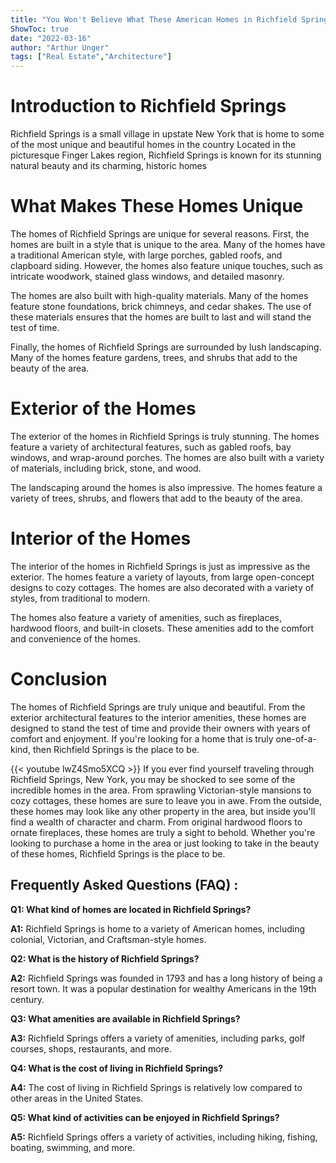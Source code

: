 ```yaml
---
title: "You Won't Believe What These American Homes in Richfield Springs Look Like Inside!"
ShowToc: true 
date: "2022-03-16"
author: "Arthur Unger" 
tags: ["Real Estate","Architecture"]
---
```

# Introduction to Richfield Springs

Richfield Springs is a small village in upstate New York that is home to some of the most unique and beautiful homes in the country Located in the picturesque Finger Lakes region, Richfield Springs is known for its stunning natural beauty and its charming, historic homes

# What Makes These Homes Unique

The homes of Richfield Springs are unique for several reasons. First, the homes are built in a style that is unique to the area. Many of the homes have a traditional American style, with large porches, gabled roofs, and clapboard siding. However, the homes also feature unique touches, such as intricate woodwork, stained glass windows, and detailed masonry.

The homes are also built with high-quality materials. Many of the homes feature stone foundations, brick chimneys, and cedar shakes. The use of these materials ensures that the homes are built to last and will stand the test of time.

Finally, the homes of Richfield Springs are surrounded by lush landscaping. Many of the homes feature gardens, trees, and shrubs that add to the beauty of the area.

# Exterior of the Homes

The exterior of the homes in Richfield Springs is truly stunning. The homes feature a variety of architectural features, such as gabled roofs, bay windows, and wrap-around porches. The homes are also built with a variety of materials, including brick, stone, and wood.

The landscaping around the homes is also impressive. The homes feature a variety of trees, shrubs, and flowers that add to the beauty of the area.

# Interior of the Homes

The interior of the homes in Richfield Springs is just as impressive as the exterior. The homes feature a variety of layouts, from large open-concept designs to cozy cottages. The homes are also decorated with a variety of styles, from traditional to modern.

The homes also feature a variety of amenities, such as fireplaces, hardwood floors, and built-in closets. These amenities add to the comfort and convenience of the homes.

# Conclusion

The homes of Richfield Springs are truly unique and beautiful. From the exterior architectural features to the interior amenities, these homes are designed to stand the test of time and provide their owners with years of comfort and enjoyment. If you're looking for a home that is truly one-of-a-kind, then Richfield Springs is the place to be.

{{< youtube lwZ4Smo5XCQ >}} 
If you ever find yourself traveling through Richfield Springs, New York, you may be shocked to see some of the incredible homes in the area. From sprawling Victorian-style mansions to cozy cottages, these homes are sure to leave you in awe. From the outside, these homes may look like any other property in the area, but inside you'll find a wealth of character and charm. From original hardwood floors to ornate fireplaces, these homes are truly a sight to behold. Whether you're looking to purchase a home in the area or just looking to take in the beauty of these homes, Richfield Springs is the place to be.

## Frequently Asked Questions (FAQ) :
**Q1: What kind of homes are located in Richfield Springs?**

**A1:** Richfield Springs is home to a variety of American homes, including colonial, Victorian, and Craftsman-style homes.

**Q2: What is the history of Richfield Springs?**

**A2:** Richfield Springs was founded in 1793 and has a long history of being a resort town. It was a popular destination for wealthy Americans in the 19th century.

**Q3: What amenities are available in Richfield Springs?**

**A3:** Richfield Springs offers a variety of amenities, including parks, golf courses, shops, restaurants, and more.

**Q4: What is the cost of living in Richfield Springs?**

**A4:** The cost of living in Richfield Springs is relatively low compared to other areas in the United States.

**Q5: What kind of activities can be enjoyed in Richfield Springs?**

**A5:** Richfield Springs offers a variety of activities, including hiking, fishing, boating, swimming, and more.



